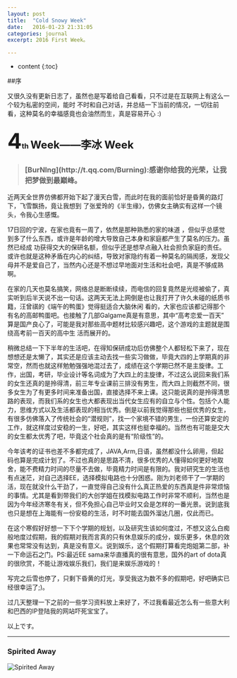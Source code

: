 ```yaml
---
layout: post
title:  "Cold Snowy Week"
date:   2016-01-23 21:31:05
categories: journal
excerpt: 2016 First Week。

---
```

* content
{:toc}


##序

又很久没有更新日志了，虽然也是写着给自己看看，只不过是在互联网上有这么一个较为私密的空间，能时
不时和自己对话，并总结一下当前的情况，一切往前看，这种莫名的幸福感竟也会油然而生，真是容易开心
:)



<h3><font size="8">4</font><font size="3">th</font> <font size="5">Week——李冰 Week</font></h3>

> <h3><font size="3"> [BurNIng](http://t.qq.com/Burning):感谢你给我的光荣，让我把梦做到最巅峰。 </font></h3>


近两天全世界仿佛都开始下起了漫天白雪，而此时在我的面前恰好是昏黄的路灯下，飞雪飘扬，竟让我想到
了张爱玲的《半生缘》，仿佛女主确实有这样一个镜头，令我心生感慨。

17日回的宁波，在家也竟有一周了，依然是那种熟悉的家的味道
，但似乎总感觉到多了什么东西，或许是年龄的增大导致自己本身和家庭都产生了莫名的压力。虽然已经成
功获得交大的保研名额，但似乎还是想早点融入社会担负家庭的责任。或许也就是这种矛盾在内心的纠结，导致对家隐约有着一种莫名的隔阂感，发现父母并不是爱自己了，当然内心还是不想过早地面对生活和社会吧，真是不够成熟啊。

在家的几天也莫名搞笑，网络总是断断续续，而电信的回复竟然是光缆被偷了，真实听到后半天说不出一句话。这两天无法上网倒是也让我打开了许久未碰的纸质书籍，汪曾祺的《端午的鸭蛋》觉得挺适合大脑休闲
看的，大家也应该都记得那个有名的高邮鸭蛋吧。也接触了几部Galgame真是有意思，其中“高考恋爱一百天”
算是国产良心了，可能是我对那些高中题材比较感兴趣吧，这个游戏的主题就是围绕高考前一百天的高中生
活而展开的。

稍微总结一下下半年的生活吧，在得知保研成功后仿佛整个人都轻松下来了，现在想想还是太懒了，其实还是应该主动去找一些实习做做，毕竟大四的上学期真的非常空，然而也就这样勉勉强强地混过去了，成绩在这个学期已然不是主旋律。工作，出国，考研，毕业设计等名词成为了大四上的主旋律，不过这么说回来我们系的女生还真的是拎得清，前三年专业课前三排没有男生，而大四上则截然不同，很多女生为了有更多时间来准备出国，直接选择不来上课。这只能说真的是拎得清思路的表现，而我们系的女生也大都表现出当代女生应有的自立与个性。包括个人能力，思维方式以及生活都表现的相当优秀。倒是以前我觉得那些也挺优秀的女生，有很多仿佛落入了传统社会的“潜规则”，找一个家境不错的男生，一份还算安定的工作，就这样度过安稳的一生，好吧，其实这样也挺幸福的。当然也有可能是交大的女生都太优秀了吧，毕竟这个社会真的是有“阶级性”的。

今年该考的证书也差不多都完成了，JAVA,Arm,日语，虽然都没什么卵用，但起码也算是完成计划了。不过也真的是思路不清，很多优秀的人懂得如何更好地取舍，能不费精力时间的尽量不去做，毕竟精力时间是有限的。我对研究生的生活也有点迷茫，对自己选择EE，选择模拟电路也十分困惑。刚为刘老师干了一学期的活，现在就没什么干劲了，一直觉得自己没有什么真正热爱的东西真是件非常烦恼的事情。尤其是看到带我们的大创学姐在找模拟电路工作时非常不顺利，当然也是因为今年经济寒冬有关，但不免担心自己毕业时又会是怎样的一番光景。说到底我也只是想在上海能有一份安稳的生活，时不时能去国外溜达几圈，仅此而已。

在这个寒假好好想一下下个学期的规划，以及研究生该如何度过，不想又这么白痴般地度过假期，我的假期对我而言真的只有休息娱乐的成分，娱乐更多，休息的效果也常常没有达到，真是没有意义。说到娱乐，这个假期打算看完炮姐第二部，补一下命运石之门。PS:最近EE sama来华直播真的很有意思，国外的art of dota真的很欣赏，不能让游戏娱乐我们，我们是来娱乐游戏的！

写完之后雪也停了，只剩下昏黄的灯光，享受我这为数不多的假期吧，好吧确实已经很幸运了;)。

过几天整理一下之前的一些学习资料放上来好了，不过我看最近怎么有一些意大利和巴西的IP登陆我的网站吓死宝宝了。

以上です。

---

### Spirited Away
 ![Spirited Away]({{"/css/kepler/dragoncat.gif"}}) 